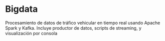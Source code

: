 # Bigdata
Procesamiento de datos de tráfico vehicular en tiempo real usando Apache Spark y Kafka. Incluye productor de datos, scripts de streaming, y visualización por consola

